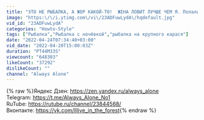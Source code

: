 ```yaml
---
title: "ЭТО НЕ РЫБАЛКА, А ЖОР КАКОЙ-ТО!  ЖЕНА ЛОВИТ ЛУЧШЕ ЧЕМ Я. Попали на бешеный клёв всех видов рыб."
image: "https:\/\/i.ytimg.com\/vi\/23ADFuwLydA\/hqdefault.jpg"
vid_id: "23ADFuwLydA"
categories: "Howto-Style"
tags: ["Рыбалка","Рыбалка с ночёвкой","рыбалка на крупного карася"]
date: "2022-04-24T07:34:40+03:00"
vid_date: "2022-04-20T15:00:03Z"
duration: "PT44M33S"
viewcount: "648303"
likeCount: "37292"
dislikeCount: ""
channel: "Always Alone"
---
```

{% raw %}Яндекс Дзен: <a rel="nofollow" target="blank" href="https://zen.yandex.ru/always_alone">https://zen.yandex.ru/always_alone</a><br />Telegram: <a rel="nofollow" target="blank" href="https://t.me/Always_Alone_No1">https://t.me/Always_Alone_No1</a><br />RuTube: <a rel="nofollow" target="blank" href="https://rutube.ru/channel/23844568/">https://rutube.ru/channel/23844568/</a><br />Вконтакте: <a rel="nofollow" target="blank" href="https://vk.com/lllive_in_the_forest">https://vk.com/lllive_in_the_forest</a>{% endraw %}
